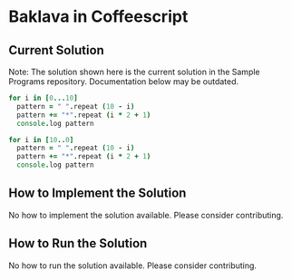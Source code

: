 # Baklava in Coffeescript

## Current Solution

Note: The solution shown here is the current solution in the Sample Programs repository. Documentation below may be outdated.

```Coffeescript
for i in [0...10]
  pattern = " ".repeat (10 - i)
  pattern += "*".repeat (i * 2 + 1)
  console.log pattern

for i in [10..0]
  pattern = " ".repeat (10 - i)
  pattern += "*".repeat (i * 2 + 1)
  console.log pattern
```

## How to Implement the Solution

No how to implement the solution available. Please consider contributing.

## How to Run the Solution

No how to run the solution available. Please consider contributing.